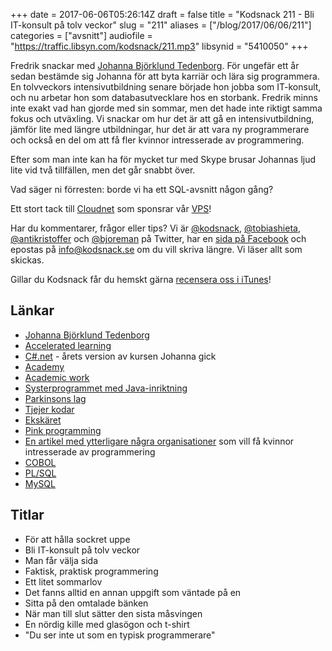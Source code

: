 +++
date = 2017-06-06T05:26:14Z
draft = false
title = "Kodsnack 211 - Bli IT-konsult på tolv veckor"
slug = "211"
aliases = ["/blog/2017/06/06/211"]
categories = ["avsnitt"]
audiofile = "https://traffic.libsyn.com/kodsnack/211.mp3"
libsynid = "5410050"
+++

Fredrik snackar med [Johanna Björklund Tedenborg](https://www.linkedin.com/in/johanna-bj%C3%B6rklund-tedenborg-5b8a6511b/). För ungefär ett år sedan bestämde sig Johanna för att byta karriär och lära sig programmera. En tolvveckors intensivutbildning senare började hon jobba som IT-konsult, och nu arbetar hon som databasutvecklare hos en storbank. Fredrik minns inte exakt vad han gjorde med sin sommar, men det hade inte riktigt samma fokus och utväxling. Vi snackar om hur det är att gå en intensivutbildning, jämför lite med längre utbildningar, hur det är att vara ny programmerare och också en del om att få fler kvinnor intresserade av programmering.

Efter som man inte kan ha för mycket tur med Skype brusar Johannas ljud lite vid två tillfällen, men det går snabbt över.

Vad säger ni förresten: borde vi ha ett SQL-avsnitt någon gång?

Ett stort tack till [Cloudnet](http://www.cloudnet.se) som sponsrar vår [VPS](http://en.wikipedia.org/wiki/Virtual_private_server)!

Har du kommentarer, frågor eller tips? Vi är [@kodsnack](https://www.twitter.com/kodsnack), [@tobiashieta](https://www.twitter.com/tobiashieta), [@antikristoffer](https://www.twitter.com/antikristoffer) och [@bjoreman](https://www.twitter.com/bjoreman) på Twitter, har en [sida på Facebook](https://www.facebook.com/kodsnack) och epostas på [info@kodsnack.se](mailto:info@kodsnack.se) om du vill skriva längre. Vi läser allt som skickas.

Gillar du Kodsnack får du hemskt gärna [recensera oss i iTunes](http://itunes.apple.com/se/podcast/kodsnack/id561631498?l=en)!

## Länkar ##
* [Johanna Björklund Tedenborg](https://www.linkedin.com/in/johanna-bj%C3%B6rklund-tedenborg-5b8a6511b/)
* [Accelerated learning](https://www.academy.se/om-academy/accelerated-learning)
* [C#.net](https://www.academy.se/program/cnet-ht17) - årets version av kursen Johanna gick
* [Academy](https://www.academy.se/)
* [Academic work](https://www.academicwork.se/kort-om-oss)
* [Systerprogrammet med Java-inriktning](https://www.academy.se/program/java-ht17)
* [Parkinsons lag](https://en.wikipedia.org/wiki/Parkinson%27s_law)
* [Tjejer kodar](http://www.tjejerkodar.se/)
* [Ekskäret](http://ekskaret.se/on-ekskaret/)
* [Pink programming](http://www.pinkprogramming.se/)
* [En artikel med ytterligare några organisationer](https://scandinaviantraveler.com/se/livsstil/kvinnor-som-kodar) som vill få kvinnor intresserade av programmering
* [COBOL](https://en.wikipedia.org/wiki/COBOL)
* [PL/SQL](https://en.wikipedia.org/wiki/PL/SQL)
* [MySQL](https://en.wikipedia.org/wiki/MySQL)

## Titlar ##
* För att hålla sockret uppe
* Bli IT-konsult på tolv veckor
* Man får välja sida
* Faktisk, praktisk programmering
* Ett litet sommarlov
* Det fanns alltid en annan uppgift som väntade på en
* Sitta på den omtalade bänken
* När man till slut sätter den sista måsvingen
* En nördig kille med glasögon och t-shirt
* "Du ser inte ut som en typisk programmerare"